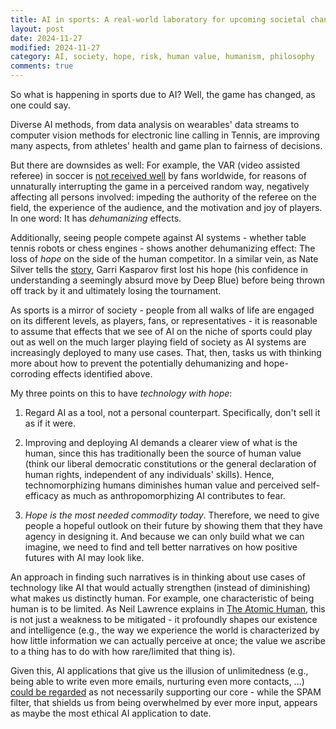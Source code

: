 ```yaml
---
title: AI in sports: A real-world laboratory for upcoming societal change? 
layout: post
date: 2024-11-27
modified: 2024-11-27
category: AI, society, hope, risk, human value, humanism, philosophy
comments: true
---
```


So what is happening in sports due to AI? Well, the game has changed, as one could say.
<!-- more -->


Diverse AI methods, from data analysis on wearables' data streams to computer vision methods for electronic line calling in Tennis, are improving many aspects, from athletes' health and game plan to fairness of decisions. 

But there are downsides as well: For example, the VAR (video assisted referee) in soccer is [not received well](https://www.faz.net/aktuell/sport/fussball/bundesliga/videobeweis-im-fussball-wo-probleme-mit-dem-var-liegen-und-loesungen-110069301.html) by fans worldwide, for reasons of unnaturally interrupting the game in a perceived random way, negatively affecting all persons involved: impeding the authority of the referee on the field, the experience of the audience, and the motivation and joy of players. In one word: It has *dehumanizing* effects. 

Additionally, seeing people compete against AI systems - whether table tennis robots or chess engines - shows another dehumanizing effect: The loss of *hope* on the side of the human competitor. In a similar vein, as Nate Silver tells the [story](https://theconversation.com/twenty-years-on-from-deep-blue-vs-kasparov-how-a-chess-match-started-the-big-data-revolution-76882), Garri Kasparov first lost his hope (his confidence in understanding a seemingly absurd move by Deep Blue) before being thrown off track by it and ultimately losing the tournament. 

As sports is a mirror of society - people from all walks of life are engaged on its different levels, as players, fans, or representatives - it is reasonable to assume that effects that we see of AI on the niche of sports could play out as well on the much larger playing field of society as AI systems are increasingly deployed to many use cases. That, then, tasks us with thinking more about how to prevent the potentially dehumanizing and hope-corroding effects identified above. 

My three points on this to have *technology with hope*: 

1. Regard AI as a tool, not a personal counterpart. Specifically, don't sell it as if it were. 

2. Improving and deploying AI demands a clearer view of what is the human, since this has traditionally been the source of human value (think our liberal democratic constitutions or the general declaration of human rights, independent of any individuals' skills). Hence, technomorphizing humans diminishes human value and perceived self-efficacy as much as anthropomorphizing AI contributes to fear. 

3. *Hope is the most needed commodity today*. Therefore, we need to give people a hopeful outlook on their future by showing them that they have agency in designing it. And because we can only build what we can imagine, we need to find and tell better narratives on how positive futures with AI may look like. 

An approach in finding such narratives is in thinking about use cases of technology like AI that would actually strengthen (instead of diminishing) what makes us distinctly human. For example, one characteristic of being human is to be limited. As Neil Lawrence explains in [The Atomic Human](https://inverseprobability.com/atomic-human/), this is not just a weakness to be mitigated - it profoundly shapes our existence and intelligence (e.g., the way we experience the world is characterized by how little information we can actually perceive at once; the value we ascribe to a thing has to do with how rare/limited that thing is). 

Given this, AI applications that give us the illusion of unlimitedness (e.g., being able to write even more emails, nurturing even more contacts, ...) [could be regarded](https://andy-crouch.com/#section-The-Life) as not necessarily supporting our core - while the SPAM filter, that shields us from being overwhelmed by ever more input, appears as maybe the most ethical AI application to date.